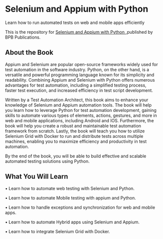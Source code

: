 # Selenium and Appium with Python

Learn how to run automated tests on web and mobile apps efficiently

This is the repository for [Selenium and Appium with Python
](https://bpbonline.com/products/selenium-and-appium-with-python?variant=42683262009544),published by BPB Publications. 

## About the Book
Appium and Selenium are popular open-source frameworks widely used for test automation in the software industry. Python, on the other hand, is a versatile and powerful programming language known for its simplicity and readability. Combining Appium and Selenium with Python offers numerous advantages for test automation, including a simplified testing process, faster test execution, and increased efficiency in test script development.

Written by a Test Automation Architect, this book aims to enhance your knowledge of Selenium and Appium automation tools. The book will help you learn how to leverage Python for test automation development, gaining skills to automate various types of elements, actions, gestures, and more in web and mobile applications, including Android and IOS. Furthermore, the book will help you create a robust and maintainable test automation framework from scratch. Lastly, the book will teach you how to utilize Selenium Grid with Docker to run and distribute tests across multiple machines, enabling you to maximize efficiency and productivity in test automation.
 
By the end of the book, you will be able to build effective and scalable automated testing solutions using Python.

## What You Will Learn
•  Learn how to automate web testing with Selenium and Python.

•  Learn how to automate Mobile testing with appium and Python.

•  Learn how to handle exceptions and synchronization for web and mobile apps.

•  Learn how to automate Hybrid apps using Selenium and Appium.

•  Learn how to integrate Selenium Grid with Docker.

